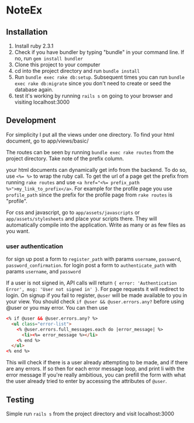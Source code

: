 # NoteEx

## Installation

1. Install ruby 2.3.1
2. Check if you have bundler by typing "bundle" in your command line. If no, run `gem install bundler`
3. Clone this project to your computer
4. cd into the project directory and run `bundle install`
5. Run `bundle exec rake db:setup`. Subsequent times you can run `bundle exec rake db:migrate` since you don't need to create or seed the database again.
6. test it's working by running `rails s` on going to your browser and visiting localhost:3000

## Development

For simplicity I put all the views under one directory. To find your html document, go to app/views/basic/

The routes can be seen by running `bundle exec rake routes` from the project directory. Take note of the prefix column.

your html documents can dynamically get info from the backend. To do so, use `<%= %>` to wrap the ruby call. To get the url of a page get the prefix from running `rake routes` and use `<a href="<%= prefix_path %>">my_link_to_prefix</a>`. For example for the profile page you use `profile_path` since the prefix for the profile page from `rake routes` is "profile".

For css and javascript, go to `app/assets/javascripts` or `app/assets/stylesheets` and place your scripts there. They will automatically compile into the application. Write as many or as few files as you want.

### user authentication

for sign up post a form to `register_path` with params `username`, `password`, `password_confirmation`.
for login post a form to `authenticate_path` with params `username`, and `password`

If a user is not signed in, API calls will return `{ error: 'Authentication Error', msg: 'User not signed in' }`. For page requests it will redirect to login.
On signup if you fail to register, `@user` will be made available to you in your view. You should check `if @user && @user.errors.any?` before using @user or you may error.
You can then use
```html
<% if @user && @user.errors.any? %>
  <ul class="error-list">
    <% @user.errors.full_messages.each do |error_message| %>
      <li><%= error_message %></li>
    <% end %>
  </ul>
<% end %>
```
This will check if there is a user already attempting to be made, and if there are any errors. If so then for each error message loop, and print li with the error message
If you're really ambitious, you can prefill the form with what the user already tried to enter by accessing the attributes of `@user`.

## Testing
Simple run `rails s` from the project directory and visit localhost:3000
